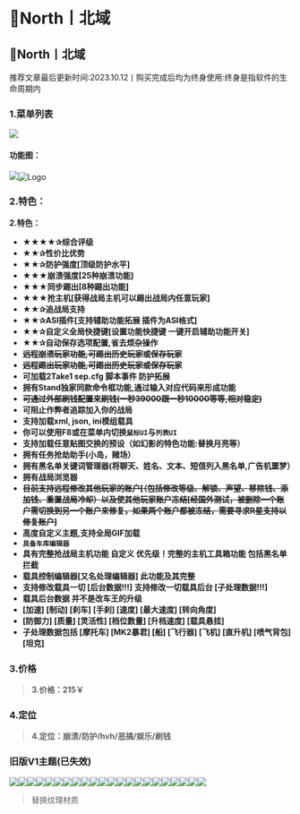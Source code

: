 # 🧿North丨北域

## 🧿North丨北域

推荐文章最后更新时间:2023.10.12丨购买完成后均为终身使用:终身是指软件的生命周期内

### **1.菜单列表** <a href="#id-1.-cai-dan-lie-biao" id="id-1.-cai-dan-lie-biao"></a>

![](https://docs.hzz.im/\~gitbook/image?url=https%3A%2F%2F1382592200-files.gitbook.io%2F%7E%2Ffiles%2Fv0%2Fb%2Fgitbook-x-prod.appspot.com%2Fo%2Fspaces%252F7YXEHggLzaiKwZjRSOD4%252Fuploads%252F1T7Vuq9ssO27BzY4LAX2%252F%25E5%258C%2597%25E5%259F%259F.png%3Falt%3Dmedia%26token%3D2794310e-67bf-4aae-9c70-234180e99232\&width=768\&dpr=4\&quality=100\&sign=61eb5f50\&sv=1)

#### **功能图：** <a href="#gong-neng-tu" id="gong-neng-tu"></a>

![](https://docs.hzz.im/\~gitbook/image?url=https%3A%2F%2F1382592200-files.gitbook.io%2F%7E%2Ffiles%2Fv0%2Fb%2Fgitbook-x-prod.appspot.com%2Fo%2Fspaces%252F7YXEHggLzaiKwZjRSOD4%252Fuploads%252FNQkqXulXcTQ4V7ugeywX%252FNorht%2520%25E5%258C%2597%25E5%259F%259FV2.0.4%25E5%258A%259F%25E8%2583%25BD%25E8%25B5%258F%25E6%259E%2590%25E4%25B8%258E%25E5%25B1%2595%25E7%25A4%25BA.png%3Falt%3Dmedia%26token%3D2c381b06-24ff-4ac8-a743-4d53aa848c7d\&width=768\&dpr=4\&quality=100\&sign=99313a3d\&sv=1)![Logo](https://assets.woozooo.com/assets/favicon.ico)

### **2.特色：** <a href="#id-2.-te-se" id="id-2.-te-se"></a>

**2.特色：**

* **★★★★✰综合评级**
* **★★✰性价比优势**
* **★★✰防护强度\[顶级防护水平]**
* **★★★崩溃强度\[25种崩溃功能]**
* **★★★同步踢出\[8种踢出功能]**
* **★★★抢主机\[获得战局主机可以踢出战局内任意玩家]**
* **★★✰追战局支持**
* **★★✰ASI插件\[支持辅助功能拓展 插件为ASI格式]**
* **★★✰自定义全局快捷键\[设置功能快捷键 一键开启辅助功能开关]**
* **★★✰自动保存选项配置,省去烦杂操作**
* ~~**远程崩溃玩家功能,可踢出历史玩家或保存玩家**~~
* ~~**远程踢出玩家功能,可踢出历史玩家或保存玩家**~~
* **可加载2Take1 sep.cfg 脚本事件 防护拓展**
* **拥有Stand独家同款命令框功能,通过输入对应代码来形成功能**
* ~~**可通过外部刷钱配置来刷钱(一秒39000跟一秒10000等等,相对稳定)**~~
* **可阻止作弊者追踪加入你的战局**
* **支持加载xml, json, ini模组载具**
* **你可以使用F8或在菜单内切换`鼠标UI`与`列表UI`**
* **支持加载任意贴图交换的预设（如幻影的特色功能:替换月亮等）**
* **拥有任务抢劫助手(小岛，赌场）**
* **拥有黑名单关键词管理器(将聊天、姓名、文本、短信列入黑名单,广告机噩梦）**
* **拥有战局浏览器**
* ~~**目前支持远程修改其他玩家的账户\[（包括修改等级、解锁、声望、移除钱、添加钱、重置战局冷却）以及使其他玩家账户冻结\[经国外测试，被删除一个账户需切换到另一个账户来修复，如果两个账户都被冻结，需要寻求R星支持以修复账户]**~~
* **高度自定义主题,支持全局GIF加载**
* **`具备车库编辑器`**
* **具有完整抢战局主机功能 自定义 优先级！完整的主机工具箱功能 包括黑名单拦截**
* **载具控制编辑器\[又名处理编辑器] 此功能及其完整**
* **支持修改载具一切 \[后台数据!!!] 支持修改一切载具后台 \[子处理数据!!!]**
* **载具后台数据 并不是改车王的升级**
* **\[加速] \[制动] \[刹车] \[手刹] \[速度] \[最大速度] \[转向角度]**
* **\[防御力] \[质量] \[灵活性] \[档位数量] \[升档速度] \[载具悬挂]**
* **子处理数据包括 \[摩托车] \[MK2暴君] \[船] \[飞行器] \[飞机] \[直升机] \[喷气背包] \[坦克]**

### **3.价格** <a href="#id-3.-jia-ge" id="id-3.-jia-ge"></a>

> **3.价格：215￥**

### **4.定位** <a href="#id-4.-ding-wei" id="id-4.-ding-wei"></a>

> **4.定位：崩溃/防护/hvh/恶搞/娱乐/刷钱**

### **旧版V1主题(已失效)** <a href="#jiu-ban-v1-zhu-ti-yi-shi-xiao" id="jiu-ban-v1-zhu-ti-yi-shi-xiao"></a>

![](https://docs.hzz.im/\~gitbook/image?url=https%3A%2F%2F1382592200-files.gitbook.io%2F%7E%2Ffiles%2Fv0%2Fb%2Fgitbook-x-prod.appspot.com%2Fo%2Fspaces%252F7YXEHggLzaiKwZjRSOD4%252Fuploads%252FF2xnGB6oLnBj6hKwCOSL%252FNorth%2520%25E5%25A4%258D%25E5%2588%25BB%2520IMPULSE%2520.gif%3Falt%3Dmedia%26token%3Dc3074084-a615-4e3e-9078-697accd512db\&width=768\&dpr=4\&quality=100\&sign=febc9846\&sv=1)![](https://docs.hzz.im/\~gitbook/image?url=https%3A%2F%2F1382592200-files.gitbook.io%2F%7E%2Ffiles%2Fv0%2Fb%2Fgitbook-x-prod.appspot.com%2Fo%2Fspaces%252F7YXEHggLzaiKwZjRSOD4%252Fuploads%252F0d6ugb7xfMhsni1PZma1%252FNorth%2520wowcool%2520Themes.gif%3Falt%3Dmedia%26token%3D7b07b5e8-bca6-442d-b6e2-af31c332ebe5\&width=768\&dpr=4\&quality=100\&sign=829e092\&sv=1)![](https://docs.hzz.im/\~gitbook/image?url=https%3A%2F%2F1382592200-files.gitbook.io%2F%7E%2Ffiles%2Fv0%2Fb%2Fgitbook-x-prod.appspot.com%2Fo%2Fspaces%252F7YXEHggLzaiKwZjRSOD4%252Fuploads%252F0niPDU3zwEaLai9g7p99%252FNorth%2520%25E5%25A4%258D%25E5%2588%25BB%2520Ozark%2520Themes.gif%3Falt%3Dmedia%26token%3Daff0c336-41fe-4a42-8717-9ea18a503449\&width=768\&dpr=4\&quality=100\&sign=c2f15780\&sv=1)![](https://docs.hzz.im/\~gitbook/image?url=https%3A%2F%2F1382592200-files.gitbook.io%2F%7E%2Ffiles%2Fv0%2Fb%2Fgitbook-x-prod.appspot.com%2Fo%2Fspaces%252F7YXEHggLzaiKwZjRSOD4%252Fuploads%252FJanXZeBOA1A4em78QybA%252FNorth%2520spoofSkeet%2520Themes.gif%3Falt%3Dmedia%26token%3Dff1815b9-c19e-43b3-b5a4-56f8f2cf13a4\&width=768\&dpr=4\&quality=100\&sign=921147e2\&sv=1)![](https://docs.hzz.im/\~gitbook/image?url=https%3A%2F%2F1382592200-files.gitbook.io%2F%7E%2Ffiles%2Fv0%2Fb%2Fgitbook-x-prod.appspot.com%2Fo%2Fspaces%252F7YXEHggLzaiKwZjRSOD4%252Fuploads%252F6oLBPmKEhsCJme7I7SBW%252FNorth%252002%2520Themes.gif%3Falt%3Dmedia%26token%3D7b96eef2-3216-4f63-8999-30b5d8a0d634\&width=768\&dpr=4\&quality=100\&sign=c7857ca3\&sv=1)![](https://docs.hzz.im/\~gitbook/image?url=https%3A%2F%2F1382592200-files.gitbook.io%2F%7E%2Ffiles%2Fv0%2Fb%2Fgitbook-x-prod.appspot.com%2Fo%2Fspaces%252F7YXEHggLzaiKwZjRSOD4%252Fuploads%252FgEWPfY233n88czn2cSTW%252FNorth%25E5%258C%2597%25E5%259F%259F%25E8%25B5%259B%25E5%258D%259A%25E6%259C%258B%25E5%2585%258B%25E4%25B8%25BB%25E9%25A2%2598%2520By%25E7%25BA%25A2%25E4%25B8%25AD.gif%3Falt%3Dmedia%26token%3Db19c6dd9-a738-4e0d-b02e-0fd994285122\&width=768\&dpr=4\&quality=100\&sign=a30928d0\&sv=1)![](https://docs.hzz.im/\~gitbook/image?url=https%3A%2F%2F1382592200-files.gitbook.io%2F%7E%2Ffiles%2Fv0%2Fb%2Fgitbook-x-prod.appspot.com%2Fo%2Fspaces%252F7YXEHggLzaiKwZjRSOD4%252Fuploads%252FvAkFcErb6cr6sdbcOjM8%252FNorth%2520%25E5%25A4%258D%25E5%2588%25BBIMP2.0%2520Themes.gif%3Falt%3Dmedia%26token%3Dec5447aa-e7d1-4421-bd4f-6e436733d45b\&width=768\&dpr=4\&quality=100\&sign=f35b837a\&sv=1)![](https://docs.hzz.im/\~gitbook/image?url=https%3A%2F%2F1382592200-files.gitbook.io%2F%7E%2Ffiles%2Fv0%2Fb%2Fgitbook-x-prod.appspot.com%2Fo%2Fspaces%252F7YXEHggLzaiKwZjRSOD4%252Fuploads%252Fc1g9bVocZvij2eRdv02F%252FNorth%25E5%25A4%258D%25E5%2588%25BBKIDDONS%2520Themes%2520By%25E7%25BA%25A2%25E4%25B8%25AD.gif%3Falt%3Dmedia%26token%3Dfa46db84-b4c3-4fe0-9939-57af4247a17a\&width=768\&dpr=4\&quality=100\&sign=7cd54110\&sv=1)![](https://docs.hzz.im/\~gitbook/image?url=https%3A%2F%2F1382592200-files.gitbook.io%2F%7E%2Ffiles%2Fv0%2Fb%2Fgitbook-x-prod.appspot.com%2Fo%2Fspaces%252F7YXEHggLzaiKwZjRSOD4%252Fuploads%252FytWNiqN2qhQw6pmozv4u%252FNorth%2520%25E5%25A4%258D%25E5%2588%25BBEVO%2520Themes.gif%3Falt%3Dmedia%26token%3D3ba2a1d0-9295-4786-b256-12f4733de43f\&width=768\&dpr=4\&quality=100\&sign=11bc044c\&sv=1)![](https://docs.hzz.im/\~gitbook/image?url=https%3A%2F%2F1382592200-files.gitbook.io%2F%7E%2Ffiles%2Fv0%2Fb%2Fgitbook-x-prod.appspot.com%2Fo%2Fspaces%252F7YXEHggLzaiKwZjRSOD4%252Fuploads%252FrdUUaOmjiGt9Gd7T7EDJ%252FNorth%2520%25E5%25A4%258D%25E5%2588%25BBAbsolute%2520Themes.gif%3Falt%3Dmedia%26token%3Db1627443-776f-48c9-9013-b27383f951c6\&width=768\&dpr=4\&quality=100\&sign=58c85fa7\&sv=1)![](https://docs.hzz.im/\~gitbook/image?url=https%3A%2F%2F1382592200-files.gitbook.io%2F%7E%2Ffiles%2Fv0%2Fb%2Fgitbook-x-prod.appspot.com%2Fo%2Fspaces%252F7YXEHggLzaiKwZjRSOD4%252Fuploads%252F9sMxbZyhMVdE66qXWUDJ%252FNorth%25E9%25BE%2599%25E7%258F%25A0Themes%2520By%25E7%25BA%25A2%25E4%25B8%25AD.gif%3Falt%3Dmedia%26token%3D09f0d1d5-38de-45c6-afc5-3762e246507b\&width=768\&dpr=4\&quality=100\&sign=f85951f4\&sv=1)![](https://docs.hzz.im/\~gitbook/image?url=https%3A%2F%2F1382592200-files.gitbook.io%2F%7E%2Ffiles%2Fv0%2Fb%2Fgitbook-x-prod.appspot.com%2Fo%2Fspaces%252F7YXEHggLzaiKwZjRSOD4%252Fuploads%252FYyimKQ2eo2FVUel4v605%252FNorth%25E5%25A4%258D%25E5%2588%25BBWardens%2520Themes%2520By%25E7%25BA%25A2%25E4%25B8%25AD.gif%3Falt%3Dmedia%26token%3D1be5b7fc-c5c6-43b9-8c7f-c987f21919f6\&width=768\&dpr=4\&quality=100\&sign=cfefa030\&sv=1)![](https://docs.hzz.im/\~gitbook/image?url=https%3A%2F%2F1382592200-files.gitbook.io%2F%7E%2Ffiles%2Fv0%2Fb%2Fgitbook-x-prod.appspot.com%2Fo%2Fspaces%252F7YXEHggLzaiKwZjRSOD4%252Fuploads%252Fi7TnlFqI5qbGrSyq27vB%252FNorth%25E6%2581%25B6%25E6%2590%259EPrimordialThemes%2520By%25E7%25BA%25A2%25E4%25B8%25AD.gif%3Falt%3Dmedia%26token%3D2266b5e2-015b-4600-8ba1-3e7342a9c39f\&width=768\&dpr=4\&quality=100\&sign=ed5ddbbf\&sv=1)![](https://docs.hzz.im/\~gitbook/image?url=https%3A%2F%2F1382592200-files.gitbook.io%2F%7E%2Ffiles%2Fv0%2Fb%2Fgitbook-x-prod.appspot.com%2Fo%2Fspaces%252F7YXEHggLzaiKwZjRSOD4%252Fuploads%252FDWeU23cSAISdyK7jqFna%252FNorth%25E9%25BE%2599%25E7%258F%25A0%25E8%25B4%259D%25E5%2590%2589%25E5%25A1%2594%25E4%25B8%25BB%25E9%25A2%2598%2520By%25E7%25BA%25A2%25E4%25B8%25AD.gif%3Falt%3Dmedia%26token%3Db1b7b4e0-34cb-4610-99e7-30711ae461b2\&width=768\&dpr=4\&quality=100\&sign=5efc066\&sv=1)![](https://docs.hzz.im/\~gitbook/image?url=https%3A%2F%2F1382592200-files.gitbook.io%2F%7E%2Ffiles%2Fv0%2Fb%2Fgitbook-x-prod.appspot.com%2Fo%2Fspaces%252F7YXEHggLzaiKwZjRSOD4%252Fuploads%252Fj5Y3Ef0EzxSmGFXNoP3O%252FNorth%2520Fatality%2520Themes%2520By%25E7%25BA%25A2%25E4%25B8%25AD.gif%3Falt%3Dmedia%26token%3D7117a4c2-ece6-4727-a7d5-4f713d076e70\&width=768\&dpr=4\&quality=100\&sign=47036dbd\&sv=1)![](https://docs.hzz.im/\~gitbook/image?url=https%3A%2F%2F1382592200-files.gitbook.io%2F%7E%2Ffiles%2Fv0%2Fb%2Fgitbook-x-prod.appspot.com%2Fo%2Fspaces%252F7YXEHggLzaiKwZjRSOD4%252Fuploads%252FGjwbLAkiYnOQyL0iuhkW%252FNorth%2520GrayscaleThemes%2520By%25E7%25BA%25A2%25E4%25B8%25AD.gif%3Falt%3Dmedia%26token%3D0ef3518b-c54b-49b5-a4b7-59f29c371321\&width=768\&dpr=4\&quality=100\&sign=ae761f1c\&sv=1)![](https://docs.hzz.im/\~gitbook/image?url=https%3A%2F%2F1382592200-files.gitbook.io%2F%7E%2Ffiles%2Fv0%2Fb%2Fgitbook-x-prod.appspot.com%2Fo%2Fspaces%252F7YXEHggLzaiKwZjRSOD4%252Fuploads%252F1wqG9j7j71IGHj5y3E6b%252FNorth%25E5%25A4%258D%25E5%2588%25BB2Take1Themes%2520By%25E7%25BA%25A2%25E4%25B8%25AD.gif%3Falt%3Dmedia%26token%3D7156325d-5f52-4d8d-9038-e68d233df939\&width=768\&dpr=4\&quality=100\&sign=bc20ddfc\&sv=1)![](https://docs.hzz.im/\~gitbook/image?url=https%3A%2F%2F1382592200-files.gitbook.io%2F%7E%2Ffiles%2Fv0%2Fb%2Fgitbook-x-prod.appspot.com%2Fo%2Fspaces%252F7YXEHggLzaiKwZjRSOD4%252Fuploads%252FzCvdwx4QKeIjwniR4LV4%252FNorth%25E5%258C%2597%25E5%259F%259F%2520%25E5%25A4%258D%25E5%2588%25BBIMP4.0%2520Themes%2520By%25E7%25BA%25A2%25E4%25B8%25AD.gif%3Falt%3Dmedia%26token%3Dfd785667-ce57-4047-830a-3e1596bc33bf\&width=768\&dpr=4\&quality=100\&sign=18d9c980\&sv=1)![](https://docs.hzz.im/\~gitbook/image?url=https%3A%2F%2F1382592200-files.gitbook.io%2F%7E%2Ffiles%2Fv0%2Fb%2Fgitbook-x-prod.appspot.com%2Fo%2Fspaces%252F7YXEHggLzaiKwZjRSOD4%252Fuploads%252FhxtqwvlMUfryJWC16uEF%252FNorth%25E5%258C%2597%25E5%259F%259F%2520%25E5%25A4%258D%25E5%2588%25BBIMP5.0%2520Themes%2520By%25E7%25BA%25A2%25E4%25B8%25AD.gif%3Falt%3Dmedia%26token%3D0b4f42cc-2f8d-4b06-8c76-595b5c57adab\&width=768\&dpr=4\&quality=100\&sign=b7a62c8\&sv=1)![](https://docs.hzz.im/\~gitbook/image?url=https%3A%2F%2F1382592200-files.gitbook.io%2F%7E%2Ffiles%2Fv0%2Fb%2Fgitbook-x-prod.appspot.com%2Fo%2Fspaces%252F7YXEHggLzaiKwZjRSOD4%252Fuploads%252FSJwXTHp2J7WNG2NoIVi0%252FNorth%25E5%258C%2597%25E5%259F%259F%2520%25E5%25A4%258D%25E5%2588%25BBIMP3.0%2520Themes%2520By%25E7%25BA%25A2%25E4%25B8%25AD.gif%3Falt%3Dmedia%26token%3D6f987f4d-31e7-4d46-8118-fe3df3137296\&width=768\&dpr=4\&quality=100\&sign=fda22892\&sv=1)![](https://docs.hzz.im/\~gitbook/image?url=https%3A%2F%2F1382592200-files.gitbook.io%2F%7E%2Ffiles%2Fv0%2Fb%2Fgitbook-x-prod.appspot.com%2Fo%2Fspaces%252F7YXEHggLzaiKwZjRSOD4%252Fuploads%252FNE1V9E5jAxb9fNEVtVpb%252FNorth%25E5%258C%2597%25E5%259F%259F%25E5%25A4%258D%25E5%2588%25BBABS2.0%2520By%25E7%25BA%25A2%25E4%25B8%25AD.gif%3Falt%3Dmedia%26token%3Da61502c7-be66-4af3-91fb-64af874d98b2\&width=768\&dpr=4\&quality=100\&sign=40a6e04d\&sv=1)![](https://docs.hzz.im/\~gitbook/image?url=https%3A%2F%2F1382592200-files.gitbook.io%2F%7E%2Ffiles%2Fv0%2Fb%2Fgitbook-x-prod.appspot.com%2Fo%2Fspaces%252F7YXEHggLzaiKwZjRSOD4%252Fuploads%252FlH96KSE8FXMnotBgf9jj%252FNorth%25E5%258C%2597%25E5%259F%259FTWOTAKE%25E4%25B8%25BB%25E9%25A2%2598%2520By%25E7%25BA%25A2%25E4%25B8%25AD.gif%3Falt%3Dmedia%26token%3Dac779fcf-0dd2-48ef-b54e-27c36084d08a\&width=768\&dpr=4\&quality=100\&sign=21ea129e\&sv=1)

> 替换纹理材质
